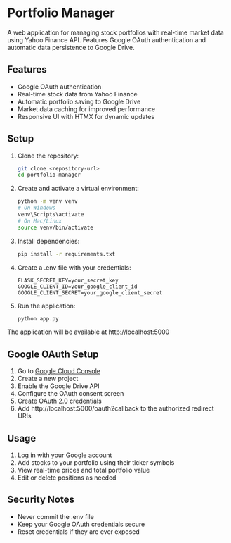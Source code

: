 # Portfolio Manager

A web application for managing stock portfolios with real-time market data using Yahoo Finance API. Features Google OAuth authentication and automatic data persistence to Google Drive.

## Features

- Google OAuth authentication
- Real-time stock data from Yahoo Finance
- Automatic portfolio saving to Google Drive
- Market data caching for improved performance
- Responsive UI with HTMX for dynamic updates

## Setup

1. Clone the repository:
   ```bash
   git clone <repository-url>
   cd portfolio-manager
   ```

2. Create and activate a virtual environment:
   ```bash
   python -m venv venv
   # On Windows
   venv\Scripts\activate
   # On Mac/Linux
   source venv/bin/activate
   ```

3. Install dependencies:
   ```bash
   pip install -r requirements.txt
   ```

4. Create a .env file with your credentials:
   ```
   FLASK_SECRET_KEY=your_secret_key
   GOOGLE_CLIENT_ID=your_google_client_id
   GOOGLE_CLIENT_SECRET=your_google_client_secret
   ```

5. Run the application:
   ```bash
   python app.py
   ```

The application will be available at http://localhost:5000

## Google OAuth Setup

1. Go to [Google Cloud Console](https://console.cloud.google.com)
2. Create a new project
3. Enable the Google Drive API
4. Configure the OAuth consent screen
5. Create OAuth 2.0 credentials
6. Add http://localhost:5000/oauth2callback to the authorized redirect URIs

## Usage

1. Log in with your Google account
2. Add stocks to your portfolio using their ticker symbols
3. View real-time prices and total portfolio value
4. Edit or delete positions as needed

## Security Notes

- Never commit the .env file
- Keep your Google OAuth credentials secure
- Reset credentials if they are ever exposed